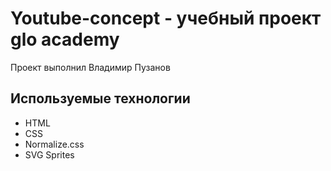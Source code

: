# Youtube-concept - учебный проект glo academy
Проект выполнил Владимир Пузанов

## Используемые технологии
 - HTML
 - CSS
 - Normalize.css
 - SVG Sprites
